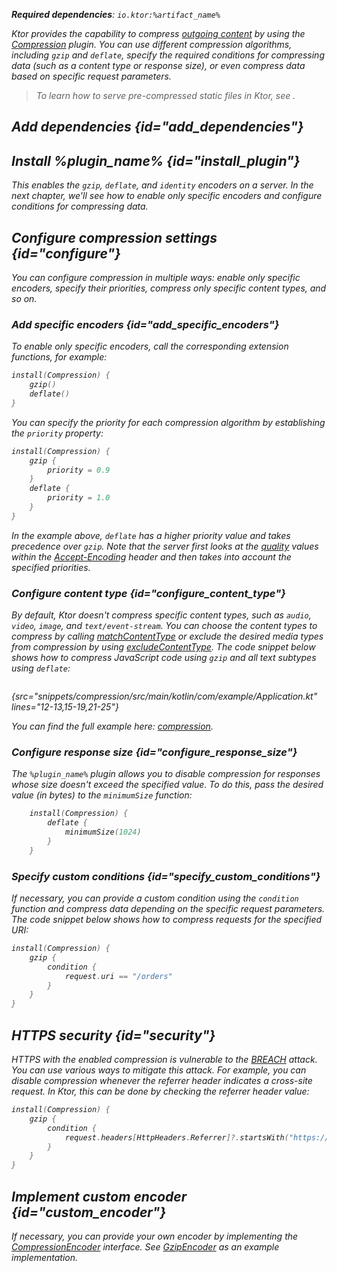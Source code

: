 [//]: # (title: Compression)

<var name="artifact_name" value="ktor-server-compression"/>
<var name="plugin_name" value="Compression"/>

<tldr>
<p>
<b>Required dependencies</b>: <code>io.ktor:%artifact_name%</code>
</p>
<var name="example_name" value="compression"/>
<include from="lib.topic" element-id="download_example"/>
</tldr>

Ktor provides the capability to compress [outgoing content](responses.md) by using the [Compression](https://api.ktor.io/ktor-server/ktor-server-plugins/ktor-server-compression/io.ktor.server.plugins/-compression/index.html) plugin. You can use different compression algorithms, including `gzip` and `deflate`, 
specify the required conditions for compressing data (such as a content type or response size), or even compress data based on specific request parameters.

> To learn how to serve pre-compressed static files in Ktor, see [](Serving_Static_Content.md#precompressed).


## Add dependencies {id="add_dependencies"}

<include from="lib.topic" element-id="add_ktor_artifact_intro"/>
<include from="lib.topic" element-id="add_ktor_artifact"/>

## Install %plugin_name% {id="install_plugin"}

<include from="lib.topic" element-id="install_plugin"/>

This enables the `gzip`, `deflate`, and `identity` encoders on a server. In the next chapter, we'll see how to enable only specific encoders and configure conditions for compressing data.


## Configure compression settings {id="configure"}
You can configure compression in multiple ways: enable only specific encoders, specify their priorities, compress only specific content types, and so on.

### Add specific encoders {id="add_specific_encoders"}
To enable only specific encoders, call the corresponding extension functions, for example:
```kotlin
install(Compression) {
    gzip()
    deflate()
}
```
You can specify the priority for each compression algorithm by establishing the `priority` property:
```kotlin
install(Compression) {
    gzip {
        priority = 0.9
    }
    deflate {
        priority = 1.0
    }
}
```
In the example above, `deflate` has a higher priority value and takes precedence over `gzip`. Note that the server first looks at the [quality](https://developer.mozilla.org/en-US/docs/Glossary/Quality_Values) values within the [Accept-Encoding](https://developer.mozilla.org/en-US/docs/Web/HTTP/Headers/Accept-Encoding) header and then takes into account the specified priorities.

### Configure content type {id="configure_content_type"}
By default, Ktor doesn't compress specific content types, such as `audio`, `video`, `image`, and `text/event-stream`. 
You can choose the content types to compress by calling [matchContentType](https://api.ktor.io/ktor-server/ktor-server-plugins/ktor-server-compression/io.ktor.server.plugins/match-content-type.html) or exclude the desired media types from compression by using [excludeContentType](https://api.ktor.io/ktor-server/ktor-server-plugins/ktor-server-compression/io.ktor.server.plugins/exclude-content-type.html). The code snippet below shows how to compress JavaScript code using `gzip` and all text subtypes using `deflate`:
```kotlin
```
{src="snippets/compression/src/main/kotlin/com/example/Application.kt" lines="12-13,15-19,21-25"}

You can find the full example here: [compression](https://github.com/ktorio/ktor-documentation/tree/%current-branch%/codeSnippets/snippets/compression).

### Configure response size {id="configure_response_size"}
The `%plugin_name%` plugin allows you to disable compression for responses whose size doesn't exceed the specified value. To do this, pass the desired value (in bytes) to the `minimumSize` function:
```kotlin
    install(Compression) {
        deflate {
            minimumSize(1024)
        }
    }

```

### Specify custom conditions {id="specify_custom_conditions"}
If necessary, you can provide a custom condition using the `condition` function and compress data depending on the specific request parameters. The code snippet below shows how to compress requests for the specified URI:
```kotlin
install(Compression) {
    gzip {
        condition {
            request.uri == "/orders"
        }
    }
}
```


## HTTPS security {id="security"}
HTTPS with the enabled compression is vulnerable to the [BREACH](https://en.wikipedia.org/wiki/BREACH) attack. You can use various ways to mitigate this attack. For example, you can disable compression whenever the referrer header indicates a cross-site request. In Ktor, this can be done by checking the referrer header value:
```kotlin
install(Compression) {
    gzip {
        condition {
            request.headers[HttpHeaders.Referrer]?.startsWith("https://my.domain/") == true
        }
    }
}
```

## Implement custom encoder {id="custom_encoder"}
If necessary, you can provide your own encoder by implementing the [CompressionEncoder](https://api.ktor.io/ktor-server/ktor-server-plugins/ktor-server-compression/io.ktor.server.plugins/-compression-encoder/index.html) interface. See [GzipEncoder](https://github.com/ktorio/ktor/blob/b5b59ca3ae61601e6175f334e6a1252609638e61/ktor-server/ktor-server-plugins/ktor-server-compression/jvm/src/io/ktor/server/plugins/compression/Encoders.kt#L41) as an example implementation.
